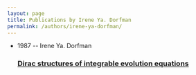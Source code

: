 ```yaml
---
layout: page
title: Publications by Irene Ya. Dorfman
permalink: /authors/irene-ya-dorfman/
---
```


<ul class="post-list">
<li><span class='post-meta'>1987 -- Irene Ya. Dorfman</span><h3><a class='post-link' href='../../dirac-structures-of-integrable-evolution-equations'>Dirac structures of integrable evolution equations</a></h3></li>

</ul>
